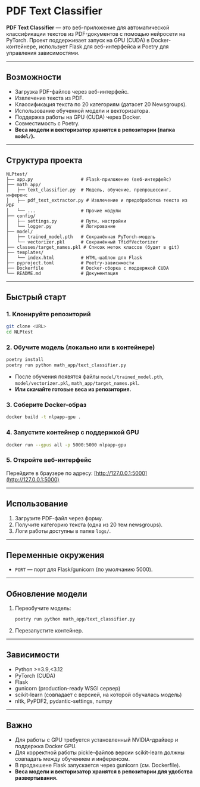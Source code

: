 # PDF Text Classifier

**PDF Text Classifier** — это веб-приложение для автоматической классификации текстов из PDF-документов с помощью нейросети на PyTorch. Проект поддерживает запуск на GPU (CUDA) в Docker-контейнере, использует Flask для веб-интерфейса и Poetry для управления зависимостями.

---

## Возможности

- Загрузка PDF-файлов через веб-интерфейс.
- Извлечение текста из PDF.
- Классификация текста по 20 категориям (датасет 20 Newsgroups).
- Использование обученной модели и векторизатора.
- Поддержка работы на GPU (CUDA) через Docker.
- Совместимость с Poetry.
- **Веса модели и векторизатор хранятся в репозитории (папка `model/`).**

---

## Структура проекта

```
NLPtest/
├── app.py                  # Flask-приложение (веб-интерфейс)
├── math_app/
│   ├── text_classifier.py  # Модель, обучение, препроцессинг, инференс
│   ├── pdf_text_extractor.py # Извлечение и предобработка текста из PDF
│   └── ...                 # Прочие модули
├── config/
│   ├── settings.py         # Пути, настройки
│   └── logger.py           # Логирование
├── model/
│   ├── trained_model.pth   # Сохранённая PyTorch-модель 
│   └── vectorizer.pkl      # Сохранённый TfidfVectorizer 
├── classes/target_names.pkl # Список меток классов (будет в git)
├── templates/
│   └── index.html          # HTML-шаблон для Flask
├── pyproject.toml          # Poetry-зависимости
├── Dockerfile              # Docker-сборка с поддержкой CUDA
└── README.md               # Документация
```

---

## Быстрый старт

### 1. Клонируйте репозиторий

```bash
git clone <URL>
cd NLPtest
```

### 2. Обучите модель (локально или в контейнере)

```bash
poetry install
poetry run python math_app/text_classifier.py
```
- После обучения появятся файлы `model/trained_model.pth`, `model/vectorizer.pkl`, `math_app/target_names.pkl`.
- **Или скачайте готовые веса из репозитория.**

### 3. Соберите Docker-образ

```bash
docker build -t nlpapp-gpu .
```

### 4. Запустите контейнер с поддержкой GPU

```bash
docker run --gpus all -p 5000:5000 nlpapp-gpu
```

### 5. Откройте веб-интерфейс

Перейдите в браузере по адресу: [http://127.0.0.1:5000](http://127.0.0.1:5000)

---

## Использование

1. Загрузите PDF-файл через форму.
2. Получите категорию текста (одна из 20 тем newsgroups).
3. Логи работы доступны в папке `logs/`.

---

## Переменные окружения

- `PORT` — порт для Flask/gunicorn (по умолчанию 5000).

---

## Обновление модели

1. Переобучите модель:
   ```bash
   poetry run python math_app/text_classifier.py
   ```
2. Перезапустите контейнер.

---

## Зависимости

- Python >=3.9,<3.12
- PyTorch (CUDA)
- Flask
- gunicorn (production-ready WSGI сервер)
- scikit-learn (совпадает с версией, на которой обучалась модель)
- nltk, PyPDF2, pydantic-settings, numpy

---

## Важно

- Для работы с GPU требуется установленный NVIDIA-драйвер и поддержка Docker GPU.
- Для корректной работы pickle-файлов версии scikit-learn должны совпадать между обучением и инференсом.
- В продакшене Flask запускается через gunicorn (см. Dockerfile).
- **Веса модели и векторизатор хранятся в репозитории для удобства развертывания.**